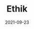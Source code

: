 ---
date: 2021-09-23
title: Ethik
redirect: '/ethik/ethik'
tags: [Fächer]
thumbnail: 
    src: ethik/aristoteles_ethik.jpg
    alt: Stockphoto einer Büste des Aritoteles
---